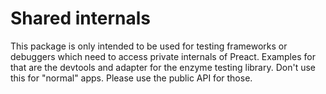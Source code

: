 # Shared internals

This package is only intended to be used for testing frameworks or debuggers which need to access private internals of Preact. Examples for that are the devtools and adapter for the enzyme testing library. Don't use this for "normal" apps. Please use the public API for those.
